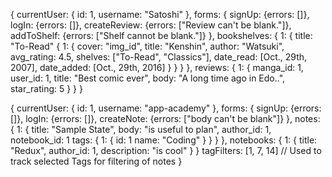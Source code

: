 
{
  currentUser: {
    id: 1,
    username: "Satoshi"
  },
  forms: {
    signUp: {errors: []},
    logIn: {errors: []},
    createReview: {errors: ["Review can't be blank."]},
    addToShelf: {errors: ["Shelf cannot be blank."]}
  },
  bookshelves: {
      1: {
        title: "To-Read" {
          1: {
            cover: "img_id",
            title: "Kenshin",
            author: "Watsuki",
            avg_rating: 4.5,
            shelves: ["To-Read", "Classics"],
            date_read: [Oct., 29th, 2007],
            date_added: [Oct., 29th, 2016]
          }
        }
      }
  },
  reviews: {
    1: {
      manga_id: 1,
      user_id: 1,
      title: "Best comic ever",
      body: "A long time ago in Edo..",
      star_rating: 5
    }
  }
}




{
  currentUser: {
    id: 1,
    username: "app-academy"
  },
  forms: {
    signUp: {errors: []},
    logIn: {errors: []},
    createNote: {errors: ["body can't be blank"]}
  },
  notes: {
    1: {
      title: "Sample State",
      body: "is useful to plan",
      author_id: 1,
      notebook_id: 1
      tags: {
        1: {
          id: 1
          name: "Coding"
        }
      }
    }
  },
  notebooks: {
    1: {
      title: "Redux",
      author_id: 1,
      description: "is cool"
    }
  }
  tagFilters: [1, 7, 14] // Used to track selected Tags for filtering of notes
}

